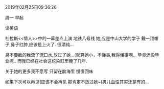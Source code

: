 2019年02月25日09:36:26

周一 
早起

读英语

杜拉斯<<情人>>中的一幕差点上演
地铁八号线
她,应是中山大学的学子
戴一顶帽子,鼻子红肿,应该是上火了.
很清纯...

臭不要脸的我流了流口水,放过了她...(就算她小，不懂事,我得懂事啊...
毕竟还没毕业呢..
而我已经在社会这坨染缸里腌了几年.

关于她的更多我不愿写
只留在脑海里
慢慢回味

如果下次可以再见(应该不会再见
那肯定不放过她~(男儿血性其实还是有的...
